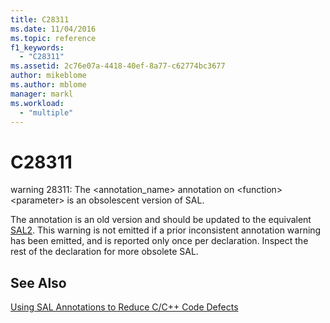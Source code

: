 ```yaml
---
title: C28311
ms.date: 11/04/2016
ms.topic: reference
f1_keywords:
  - "C28311"
ms.assetid: 2c76e07a-4418-40ef-8a77-c62774bc3677
author: mikeblome
ms.author: mblome
manager: markl
ms.workload:
  - "multiple"
---
```

# C28311
warning 28311: The <annotation_name> annotation on \<function> \<parameter> is an obsolescent version of SAL.

 The annotation is an old version and should be updated to the equivalent [SAL2](../code-quality/using-sal-annotations-to-reduce-c-cpp-code-defects.md). This warning is not emitted if a prior inconsistent annotation warning has been emitted, and is reported only once per declaration. Inspect the rest of the declaration for more obsolete SAL.

## See Also
 [Using SAL Annotations to Reduce C/C++ Code Defects](../code-quality/using-sal-annotations-to-reduce-c-cpp-code-defects.md)